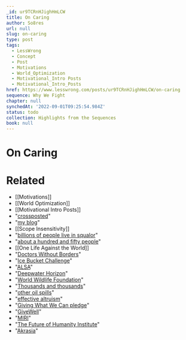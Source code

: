 ```yaml
---
_id: ur9TCRnHJighHmLCW
title: On Caring
author: So8res
url: null
slug: on-caring
type: post
tags:
  - LessWrong
  - Concept
  - Post
  - Motivations
  - World_Optimization
  - Motivational_Intro Posts
  - Motivational_Intro_Posts
href: https://www.lesswrong.com/posts/ur9TCRnHJighHmLCW/on-caring
sequence: Why We Fight
chapter: null
synchedAt: '2022-09-01T09:25:54.984Z'
status: todo
collection: Highlights from the Sequences
book: null
---
```


# On Caring


# Related

- [[Motivations]]
- [[World Optimization]]
- [[Motivational Intro Posts]]
- "[crossposted](http://mindingourway.com/on-caring/)"
- "[my blog](http://mindingourway.com/)"
- [[Scope Insensitivity]]
- "[billions of people live in squalor](http://www.globalissues.org/article/26/poverty-facts-and-stats)"
- "[about a hundred and fifty people](http://en.wikipedia.org/wiki/Dunbar's_number)"
- [[One Life Against the World]]
- "[Doctors Without Borders](http://www.doctorswithoutborders.org/)"
- "[Ice Bucket Challenge](http://en.wikipedia.org/wiki/Ice_Bucket_Challenge)"
- "[ALSA](http://www.alsa.org/)"
- "[Deepwater Horizon](http://en.wikipedia.org/wiki/Deepwater_Horizon_oil_spill)"
- "[World Wildlife Foundation](http://www.worldwildlife.org/)"
- "[Thousands and thousands](http://dailydeadbirds.com/)"
- "[other oil spills](http://en.wikipedia.org/wiki/List_of_oil_spills)"
- "[effective altruism](http://effectivealtruism.org/)"
- "[Giving What We Can pledge](http://givingwhatwecan.org)"
- "[GiveWell](http://givewell.org)"
- "[MIRI](http://intelligence.org)"
- "[The Future of Humanity Institute](http://www.fhi.ox.ac.uk)"
- "[Akrasia](http://en.wikipedia.org/wiki/Akrasia)"